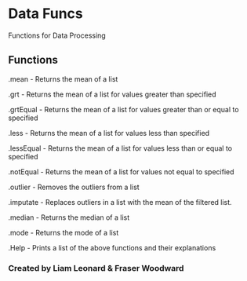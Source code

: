# Data Funcs

Functions for Data Processing

## Functions

.mean - Returns the mean of a list

.grt - Returns the mean of a list for values greater than specified

.grtEqual - Returns the mean of a list for values greater than or equal to specified

.less - Returns the mean of a list for values less than specified

.lessEqual - Returns the mean of a list for values less than or equal to specified

.notEqual - Returns the mean of a list for values not equal to specified

.outlier - Removes the outliers from a list

.imputate - Replaces outliers in a list with the mean of the filtered list.

.median - Returns the median of a list

.mode - Returns the mode of a list

.Help - Prints a list of the above functions and their explanations

### Created by Liam Leonard & Fraser Woodward